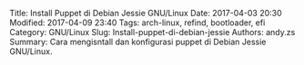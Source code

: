 Title: Install Puppet di Debian Jessie GNU/Linux 
Date: 2017-04-03 20:30
Modified: 2017-04-09 23:40
Tags: arch-linux, refind, bootloader, efi
Category: GNU/Linux
Slug: Install-puppet-di-debian-jessie 
Authors: andy.zs
Summary: Cara mengisntall dan konfigurasi puppet di Debian Jessie GNU/Linux.






